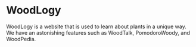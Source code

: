 # WoodLogy
WoodLogy is a website that is used to learn about plants in a unique way. We have an astonishing features such as WoodTalk, PomodoroWoody, and WoodPedia.
